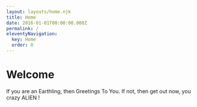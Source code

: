 ```yaml
---
layout: layouts/home.njk
title: Home
date: 2016-01-01T00:00:00.000Z
permalink: /
eleventyNavigation:
  key: Home
  order: 0
---
```

# Welcome

If you are an Earthling, then Greetings To You.
If not, then get out now, you crazy ALIEN !
